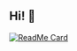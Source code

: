 ## Hi! 👋

[![ReadMe Card](https://github-readme-stats.vercel.app/api?username=aulonm&count_private=true)](https://github.com/aulonm)

<!--
**aulonm/aulonm** is a ✨ _special_ ✨ repository because its `README.md` (this file) appears on your GitHub profile.

Here are some ideas to get you started:

- 🔭 I’m currently working on ...
- 🌱 I’m currently learning ...
- 👯 I’m looking to collaborate on ...
- 🤔 I’m looking for help with ...
- 💬 Ask me about ...
- 📫 How to reach me: ...
- 😄 Pronouns: ...
- ⚡ Fun fact: ...
-->
